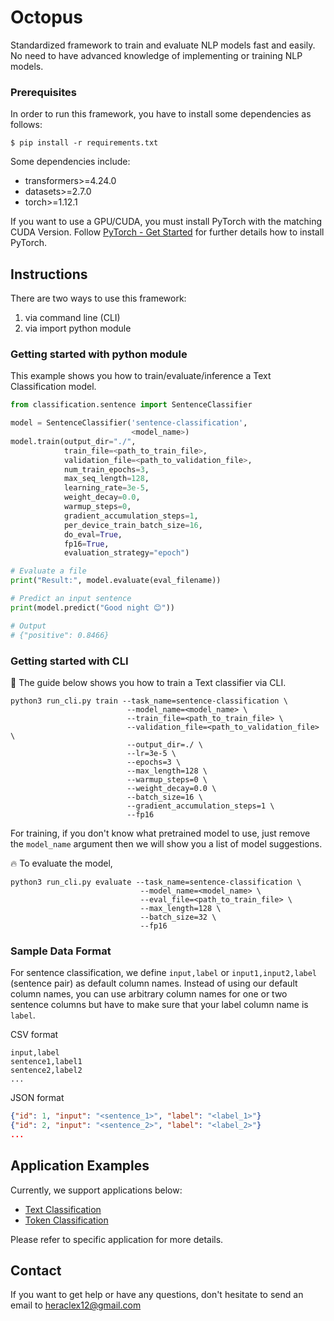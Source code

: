 # Octopus

Standardized framework to train and evaluate NLP models fast and easily.
No need to have advanced knowledge of implementing or training NLP models.

### Prerequisites

In order to run this framework, you have to install some dependencies as follows:
```commandline
$ pip install -r requirements.txt
```

Some dependencies include:
- transformers>=4.24.0
- datasets>=2.7.0
- torch>=1.12.1

If you want to use a GPU/CUDA, you must install PyTorch with the matching CUDA Version.
Follow [PyTorch - Get Started](https://pytorch.org/get-started/locally/) for further details how to install PyTorch.

## Instructions

There are two ways to use this framework:
1. via command line (CLI)
2. via import python module

### Getting started with python module
This example shows you how to train/evaluate/inference a Text Classification model.
```python
from classification.sentence import SentenceClassifier

model = SentenceClassifier('sentence-classification',
                           <model_name>)
model.train(output_dir="./",
            train_file=<path_to_train_file>,
            validation_file=<path_to_validation_file>,
            num_train_epochs=3,
            max_seq_length=128,
            learning_rate=3e-5,
            weight_decay=0.0,
            warmup_steps=0,
            gradient_accumulation_steps=1,
            per_device_train_batch_size=16,
            do_eval=True,
            fp16=True,
            evaluation_strategy="epoch")

# Evaluate a file
print("Result:", model.evaluate(eval_filename))

# Predict an input sentence
print(model.predict("Good night 😊"))

# Output
# {"positive": 0.8466}
```

### Getting started with CLI

🔮 The guide below shows you how to train a Text classifier via CLI.
```commandline
python3 run_cli.py train --task_name=sentence-classification \
                          --model_name=<model_name> \
                          --train_file=<path_to_train_file> \
                          --validation_file=<path_to_validation_file> \
                          --output_dir=./ \
                          --lr=3e-5 \
                          --epochs=3 \
                          --max_length=128 \
                          --warmup_steps=0 \
                          --weight_decay=0.0 \
                          --batch_size=16 \
                          --gradient_accumulation_steps=1 \
                          --fp16
```

For training, if you don't know what pretrained model to use, just remove the `model_name` argument then we will show you a list of model suggestions.

🔥 To evaluate the model,
```commandline
python3 run_cli.py evaluate --task_name=sentence-classification \
                             --model_name=<model_name> \
                             --eval_file=<path_to_train_file> \
                             --max_length=128 \
                             --batch_size=32 \
                             --fp16
```

### Sample Data Format

For sentence classification, we define `input,label` or `input1,input2,label` (sentence pair) as default column names.
Instead of using our default column names, you can use arbitrary column names for one or two sentence columns but have to make sure that
your label column name is `label`.

CSV format
```
input,label
sentence1,label1
sentence2,label2
...
```

JSON format
```json lines
{"id": 1, "input": "<sentence_1>", "label": "<label_1>"}
{"id": 2, "input": "<sentence_2>", "label": "<label_2>"}
...
```

## Application Examples

Currently, we support applications below:
- [Text Classification](./classification/README.md)
- [Token Classification](./classification/README.md)

Please refer to specific application for more details.

## Contact

If you want to get help or have any questions, don't hesitate to send an email to [heraclex12@gmail.com](mailto:heraclex12@gmail.com)
